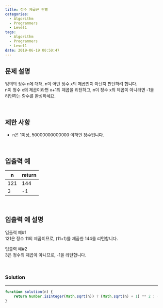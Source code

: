 ```yaml
---
title: 정수 제곱근 판별
categories:
  - Algorithm
  - Programmers
  - Level1
tags:
  - Algorithm
  - Programmers
  - Level1
date: 2019-06-19 00:50:47
---
```


## 문제 설명
임의의 정수 n에 대해, n이 어떤 정수 x의 제곱인지 아닌지 판단하려 합니다.<br/>
n이 정수 x의 제곱이라면 x+1의 제곱을 리턴하고, n이 정수 x의 제곱이 아니라면 -1을 리턴하는 함수를 완성하세요.

<br/>

## 제한 사항
- n은 1이상, 50000000000000 이하인 정수입니다.

<br/>

## 입출력 예

| n | return |
| --- | --- |
| 121 | 144 |
| 3 | -1 |

<br/>

## 입출력 예 설명
입출력 예#1<br/>
121은 정수 11의 제곱이므로, (11+1)를 제곱한 144를 리턴합니다.<br/>

입출력 예#2<br/>
3은 정수의 제곱이 아니므로, -1을 리턴합니다.<br/>

<br/>

### Solution

---

```javascript
function solution(n) {
    return Number.isInteger(Math.sqrt(n)) ? (Math.sqrt(n) + 1) ** 2 : -1;
}
```